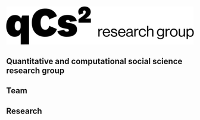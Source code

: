 
![logo](figures/logo.png)
## Quantitative and computational social science research group


## Team


## Research
